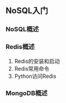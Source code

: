 ## NoSQL入门

### NoSQL概述



### Redis概述

1. Redis的安装和启动
2. Redis常用命令
3. Python访问Redis

### MongoDB概述


